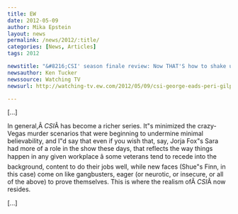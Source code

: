 ```yaml
---
title: EW
date: 2012-05-09
author: Mika Epstein
layout: news
permalink: /news/2012/:title/
categories: [News, Articles]
tags: 2012

newstitle: "&#8216;CSI' season finale review: Now THAT'S how to shake up a series!  "
newsauthor: Ken Tucker  
newssource: Watching TV  
newsurl: http://watching-tv.ew.com/2012/05/09/csi-george-eads-peri-gilpin/  

---
```


[...]

In general,Â *CSI*Â has become a richer series. It"s minimized the crazy-Vegas murder scenarios that were beginning to undermine minimal believability, and I"d say that even if you wish that, say, Jorja Fox"s Sara had more of a role in the show these days, that reflects the way things happen in any given workplace â some veterans tend to recede into the background, content to do their jobs well, while new faces (Shue"s Finn, in this case) come on like gangbusters, eager (or neurotic, or insecure, or all of the above) to prove themselves. This is where the realism ofÂ *CSI*Â now resides.

[...]

